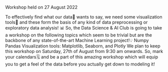 Workshop held on 27 August 2022 

To effectively find what our data📄 wants to say, we need some visualization tools👀 and these form the basis of any kind of data preprocessing or exploratory data analysis!  📊 So, the Data Science & AI Club is going to take a workshop on the following topics which seem to be trivial but are the backbone of any state-of-the-art Machine Learning project!💡
Numpy
Pandas
Visualization tools: Matplotlib, Seaborn, and Plotly
We plan to keep this workshop on Saturday, 27th of August from 9:30 am onwards. So, mark your calendars🗓 and be a part of this amazing workshop which will equip you to get a feel of the data before you actually get down to modeling it!
